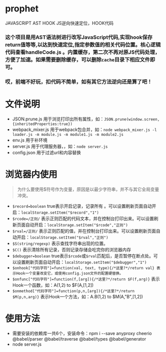 # prophet

JAVASCRIPT AST HOOK JS逆向快速定位，HOOK代码

### 这个项目是用AST语法树进行改写JavaScript代码,实现hook保存return值等等,以达到快速定位,指定参数值的相关代码位置。核心逻辑代码查看handleCode.js 。内置缓存，第二次不再对原JS代码处理，方便了加速。如果需要删除缓存，可以删除`cache`目录下相应文件即可。
### 哎，前端不好玩，扣代码不简单，如有其它方法逆向还是算了吧！

# 文件说明

- JSON.prune.js 用于浏览打印出所有属性，如：`JSON.prune(window.screen, {inheritedProperties:true})`
- webpack_mixer.js 用于webpack包合并，如：`node webpack_mixer.js -l loader.js -m module.js -m module1.js -m module2.js`
- env.js 用于补环境
- server.js 用于代理服务器，，如：`node server.js`
- config.json 用于过滤url和内容替换

# 浏览器内使用

> 为什么要使用$符号作为变量，原因是以最少字符串，并不与其它全局变量冲突。

- `$record=boolean` true表示开启记录，记录所有 。可以设置刷新页面自动开启：`localStorage.setItem("$record","1")`
- `$rcode=/正则/` 表示正则匹配的代码文本，并在控制台打印出来。可以设置刷新页面自动开启：`localStorage.setItem("$rcode","正则")`
- `$rval=/正则/` 表示正则匹配的值，并在控制台打印出来。可以设置刷新页面自动开启：`localStorage.setItem("$rval","正则")`
- `$S(string/regexp)` 表示查找字符串出现的位置。
- `$C()` 表示清除所有记录，否则记录存储会吃完你的浏览器内存
- `$debugger=boolean` true表示`$rcode`或`$rval`匹配后，是否暂停在断点处。可以设置刷新页面自动开启：`localStorage.setItem("$debugger","1")`
- `$onhook["代码字符"]=function(val, text, type){/*这里?*/return val} 表示Hook一个变量改变它，或使用config.json文件的配置硬替换。`
- `$onfunc["代码字符"]=function(f,[arg]){/*这里?*/return $F(f,arg)}` 表示Hook一个函数，如：A(1,2) to $F(A,[1,2])
- `$onmethod["代码字符"]=function(p,n,[arg]){/*这里?*/return $M(p,n,arg)}` 表示Hook一个方法，如：A.B(1,2) to $M(A,"B",[1,2])

# 使用方法

- 需要安装的依赖库一共6个，安装命令：npm i --save anyproxy cheerio @babel/parser @babel/traverse @babel/types @babel/generator
- node server.js





